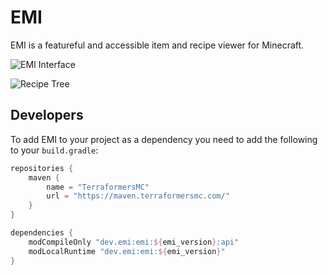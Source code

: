 # EMI
EMI is a featureful and accessible item and recipe viewer for Minecraft.

![EMI Interface](https://user-images.githubusercontent.com/14813658/224562247-1588064e-39ef-475a-9108-d7a357af6939.png)

![Recipe Tree](https://user-images.githubusercontent.com/14813658/224562258-1a5ee67a-fd7f-489f-9eed-ae67c184ddac.png)

## Developers
To add EMI to your project as a dependency you need to add the following to your `build.gradle`:
```gradle
repositories {
	maven {
		name = "TerraformersMC"
		url = "https://maven.terraformersmc.com/"
	}
}

dependencies {
	modCompileOnly "dev.emi:emi:${emi_version}:api"
	modLocalRuntime "dev.emi:emi:${emi_version}"
}
```
